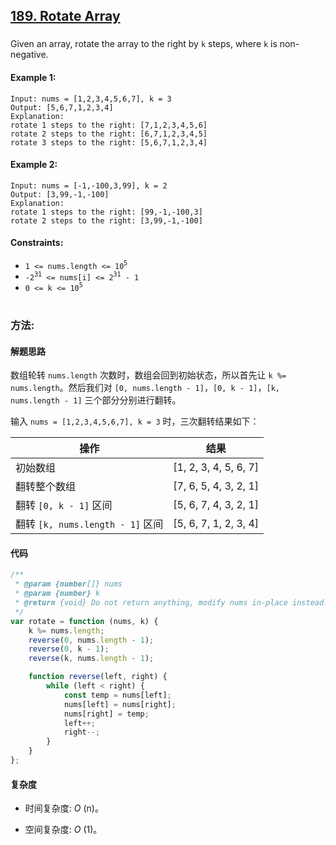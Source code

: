 ## [189. Rotate Array](https://leetcode.com/problems/rotate-array/)

###

Given an array, rotate the array to the right by `k` steps, where `k` is non-negative.

#### Example 1:

```
Input: nums = [1,2,3,4,5,6,7], k = 3
Output: [5,6,7,1,2,3,4]
Explanation:
rotate 1 steps to the right: [7,1,2,3,4,5,6]
rotate 2 steps to the right: [6,7,1,2,3,4,5]
rotate 3 steps to the right: [5,6,7,1,2,3,4]
```

#### Example 2:

```
Input: nums = [-1,-100,3,99], k = 2
Output: [3,99,-1,-100]
Explanation:
rotate 1 steps to the right: [99,-1,-100,3]
rotate 2 steps to the right: [3,99,-1,-100]
```

#### Constraints:

-   `1 <= nums.length <= 10`<sup>`5`</sup>
-   `-2`<sup>`31`</sup>` <= nums[i] <= 2`<sup>`31`</sup>` - 1`
-   `0 <= k <= 10`<sup>`5`</sup>

#

### 方法:

#### 解题思路

数组轮转 `nums.length` 次数时，数组会回到初始状态，所以首先让 `k %= nums.length`。然后我们对 `[0, nums.length - 1]`，`[0, k - 1]`，`[k, nums.length - 1]` 三个部分分别进行翻转。

输入 `nums = [1,2,3,4,5,6,7], k = 3` 时，三次翻转结果如下：

| 操作                             | 结果                  |
| -------------------------------- | --------------------- |
| 初始数组                         | [1, 2, 3, 4, 5, 6, 7] |
| 翻转整个数组                     | [7, 6, 5, 4, 3, 2, 1] |
| 翻转 `[0, k - 1]` 区间           | [5, 6, 7, 4, 3, 2, 1] |
| 翻转 `[k, nums.length - 1]` 区间 | [5, 6, 7, 1, 2, 3, 4] |

#### 代码

```javascript
/**
 * @param {number[]} nums
 * @param {number} k
 * @return {void} Do not return anything, modify nums in-place instead.
 */
var rotate = function (nums, k) {
    k %= nums.length;
    reverse(0, nums.length - 1);
    reverse(0, k - 1);
    reverse(k, nums.length - 1);

    function reverse(left, right) {
        while (left < right) {
            const temp = nums[left];
            nums[left] = nums[right];
            nums[right] = temp;
            left++;
            right--;
        }
    }
};
```

#### 复杂度

-   时间复杂度: _O_ (n)。

-   空间复杂度: _O_ (1)。
